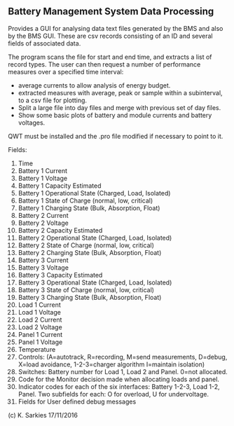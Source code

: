 Battery Management System Data Processing
-----------------------------------------

Provides a GUI for analysing data text files generated by the BMS and also by
the BMS GUI. These are csv records consisting of an ID and several fields of
associated data.

The program scans the file for start and end time, and extracts a list of
record types. The user can then request a number of performance measures over
a specified time interval:

- average currents to allow analysis of energy budget.
- extracted measures with average, peak or sample within a subinterval, to a csv
  file for plotting.
- Split a large file into day files and merge with previous set of day files.
- Show some basic plots of battery and module currents and battery voltages.

QWT must be installed and the .pro file modified if necessary to point to it.

Fields:

1. Time
1. Battery 1 Current
1. Battery 1 Voltage
1. Battery 1 Capacity Estimated
1. Battery 1 Operational State (Charged, Load, Isolated)
1. Battery 1 State of Charge (normal, low, critical)
1. Battery 1 Charging State (Bulk, Absorption, Float)
1. Battery 2 Current
1. Battery 2 Voltage
1. Battery 2 Capacity Estimated
1. Battery 2 Operational State (Charged, Load, Isolated)
1. Battery 2 State of Charge (normal, low, critical)
1. Battery 2 Charging State (Bulk, Absorption, Float)
1. Battery 3 Current
1. Battery 3 Voltage
1. Battery 3 Capacity Estimated
1. Battery 3 Operational State (Charged, Load, Isolated)
1. Battery 3 State of Charge (normal, low, critical)
1. Battery 3 Charging State (Bulk, Absorption, Float)
1. Load 1 Current
1. Load 1 Voltage
1. Load 2 Current
1. Load 2 Voltage
1. Panel 1 Current
1. Panel 1 Voltage
1. Temperature
1. Controls: (A=autotrack, R=recording, M=send measurements, D=debug, X=load
avoidance, 1-2-3=charger algorithm I=maintain isolation)
1. Switches: Battery number for Load 1, Load 2 and Panel. 0=not allocated.
1. Code for the Monitor decision made when allocating loads and panel.
1. Indicator codes for each of the six interfaces: Battery 1-2-3, Load 1-2,
Panel. Two subfields for each: O for overload, U for undervoltage.
1. Fields for User defined debug messages

(c) K. Sarkies 17/11/2016

